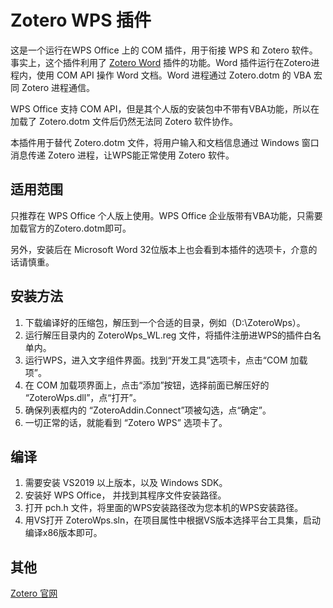 ﻿
# Zotero WPS 插件

这是一个运行在WPS Office 上的 COM 插件，用于衔接 WPS 和 Zotero 软件。事实上，这个插件利用了 [Zotero Word](https://github.com/zotero/zotero-word-for-windows-integration) 插件的功能。Word 插件运行在Zotero进程内，使用 COM API 操作 Word 文档。Word 进程通过 Zotero.dotm 的 VBA 宏同 Zotero 进程通信。

WPS Office 支持 COM API，但是其个人版的安装包中不带有VBA功能，所以在加载了 Zotero.dotm 文件后仍然无法同 Zotero 软件协作。

本插件用于替代 Zotero.dotm 文件，将用户输入和文档信息通过 Windows 窗口消息传递 Zotero 进程，让WPS能正常使用 Zotero 软件。

## 适用范围

只推荐在 WPS Office 个人版上使用。WPS Office 企业版带有VBA功能，只需要加载官方的Zotero.dotm即可。

另外，安装后在 Microsoft Word 32位版本上也会看到本插件的选项卡，介意的话请慎重。

## 安装方法

1. 下载编译好的压缩包，解压到一个合适的目录，例如（D:\ZoteroWps）。
2. 运行解压目录内的 ZoteroWps_WL.reg 文件，将插件注册进WPS的插件白名单内。
3. 运行WPS，进入文字组件界面。找到“开发工具”选项卡，点击“COM 加载项”。
4. 在 COM 加载项界面上，点击“添加”按钮，选择前面已解压好的 “ZoteroWps.dll”，点“打开”。
5. 确保列表框内的 “ZoteroAddin.Connect”项被勾选，点“确定”。
6. 一切正常的话，就能看到 “Zotero WPS” 选项卡了。

## 编译

1. 需要安装 VS2019 以上版本，以及 Windows SDK。
2. 安装好 WPS Office， 并找到其程序文件安装路径。
3. 打开 pch.h 文件，将里面的WPS安装路径改为您本机的WPS安装路径。
4. 用VS打开 ZoteroWps.sln，在项目属性中根据VS版本选择平台工具集，启动编译x86版本即可。

## 其他

[Zotero 官网](https://www.zotero.org/)

